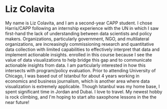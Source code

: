 # Liz Colavita

My name is Liz Colavita, and I am a second-year CAPP student. I chose Harris/CAPP following an internship experience with the UN in which I saw first-hand the lack of understanding between data scientists and policy makers. 
Organizations, particularly government, NGO, and multilateral organizations, are increasingly commissioning research and quantitative data collection with limited capabilities to effectively interpret that data and implement actionable insights. 
 enrolled in this course because I see the value of data visualizations to help bridge this gap and to communicate actionable insights from data.
I am particularly interested in how this intersects with program/policy evaluation.
Prior to attending University of Chicago, I was based out of Istanbul for about 4 years working in economics and business journalism, which is another area where data visualization is extremely applicable.
Though Istanbul was my home base, I spent significant time in Jordan and Dubai. 
I love to travel. My newest hobby is rock climbing, and I'm hoping to start alto saxophone lessons in the the near future!